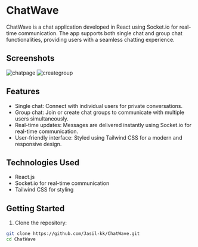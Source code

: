 # ChatWave

ChatWave is a chat application developed in React using Socket.io for real-time communication. The app supports both single chat and group chat functionalities, providing users with a seamless chatting experience.

## Screenshots

![chatpage](https://github.com/Jasil-kk/ChatWave/assets/121795028/3f37347a-d67d-4626-bcc1-93323ae5132a)
![creategroup](https://github.com/Jasil-kk/ChatWave/assets/121795028/38646b15-6d8b-463a-a002-1a780bc09d72)


## Features

- Single chat: Connect with individual users for private conversations.
- Group chat: Join or create chat groups to communicate with multiple users simultaneously.
- Real-time updates: Messages are delivered instantly using Socket.io for real-time communication.
- User-friendly interface: Styled using Tailwind CSS for a modern and responsive design.

## Technologies Used

- React.js
- Socket.io for real-time communication
- Tailwind CSS for styling

## Getting Started

1. Clone the repository:

```bash
git clone https://github.com/Jasil-kk/ChatWave.git
cd ChatWave
